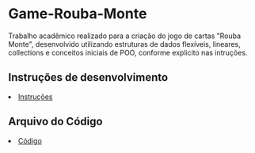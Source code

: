 # Game-Rouba-Monte
Trabalho acadêmico realizado para a criação do jogo de cartas "Rouba Monte", desenvolvido utilizando estruturas de dados flexíveis, lineares, collections e conceitos iniciais de POO, conforme explicito nas intruções. 

## Instruções de desenvolvimento

<li> <a href="Docs
/Trabalho_Prático.pdf"> Instruções </a></li>

## Arquivo do Código
<li> <a href="Docs
/RoubaMonte.cs
"> Código </li>
